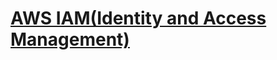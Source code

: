 # [AWS IAM(Identity and Access Management)](https://docs.aws.amazon.com/ko_kr/IAM/latest/UserGuide/introduction.html)
